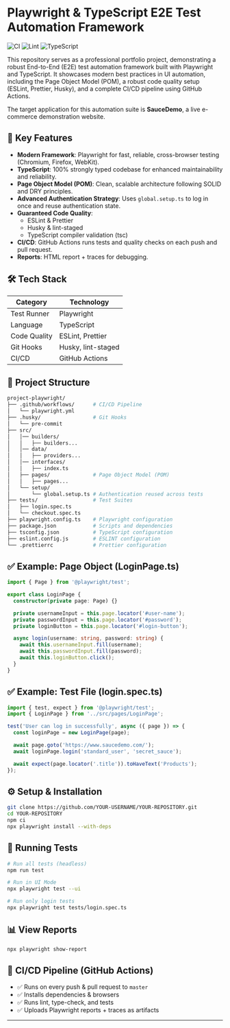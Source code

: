 # Playwright & TypeScript E2E Test Automation Framework

![CI](https://img.shields.io/github/actions/workflow/status/gmirandars/UITesting-PlayWright/playwright.yml?label=CI/CD&logo=github)
![Lint](https://img.shields.io/badge/code%20quality-ESLint%20%26%20Prettier-blue)
![TypeScript](https://img.shields.io/badge/TypeScript-Strict-blue)

This repository serves as a professional portfolio project, demonstrating a robust End-to-End (E2E) test automation framework built with Playwright and TypeScript. It showcases modern best practices in UI automation, including the Page Object Model (POM), a robust code quality setup (ESLint, Prettier, Husky), and a complete CI/CD pipeline using GitHub Actions.

The target application for this automation suite is **SauceDemo**, a live e-commerce demonstration website.

## 🚀 Key Features

- **Modern Framework**: Playwright for fast, reliable, cross-browser testing (Chromium, Firefox, WebKit).
- **TypeScript**: 100% strongly typed codebase for enhanced maintainability and reliability.
- **Page Object Model (POM)**: Clean, scalable architecture following SOLID and DRY principles.
- **Advanced Authentication Strategy**: Uses `global.setup.ts` to log in once and reuse authentication state.
- **Guaranteed Code Quality**:
  - ESLint & Prettier
  - Husky & lint-staged
  - TypeScript compiler validation (tsc)
- **CI/CD**: GitHub Actions runs tests and quality checks on each push and pull request.
- **Reports**: HTML report + traces for debugging.

## 🛠️ Tech Stack

| Category     | Technology         |
| ------------ | ------------------ |
| Test Runner  | Playwright         |
| Language     | TypeScript         |
| Code Quality | ESLint, Prettier   |
| Git Hooks    | Husky, lint-staged |
| CI/CD        | GitHub Actions     |

## 📁 Project Structure

```bash
project-playwright/
├── .github/workflows/      # CI/CD Pipeline
│   └── playwright.yml
├── .husky/                 # Git Hooks
│   └── pre-commit
├── src/
│   │── builders/
│   │   ├── builders...
│   │── data/
│   │   ├── providers...
│   │── interfaces/
│   │   ├── index.ts
│   ├── pages/              # Page Object Model (POM)
│   │   ├── pages...
│   └── setup/
│       └── global.setup.ts # Authentication reused across tests
├── tests/                  # Test Suites
│   ├── login.spec.ts
│   └── checkout.spec.ts
├── playwright.config.ts    # Playwright configuration
├── package.json            # Scripts and dependencies
├── tsconfig.json           # TypeScript configuration
├── eslint.config.js        # ESLINT configuration
└── .prettierrc             # Prettier configuration

```

## ✅ Example: Page Object (LoginPage.ts)

```ts
import { Page } from '@playwright/test';

export class LoginPage {
  constructor(private page: Page) {}

  private usernameInput = this.page.locator('#user-name');
  private passwordInput = this.page.locator('#password');
  private loginButton = this.page.locator('#login-button');

  async login(username: string, password: string) {
    await this.usernameInput.fill(username);
    await this.passwordInput.fill(password);
    await this.loginButton.click();
  }
}
```

## ✅ Example: Test File (login.spec.ts)

```ts
import { test, expect } from '@playwright/test';
import { LoginPage } from '../src/pages/LoginPage';

test('User can log in successfully', async ({ page }) => {
  const loginPage = new LoginPage(page);

  await page.goto('https://www.saucedemo.com/');
  await loginPage.login('standard_user', 'secret_sauce');

  await expect(page.locator('.title')).toHaveText('Products');
});
```

## ⚙️ Setup & Installation

```bash
git clone https://github.com/YOUR-USERNAME/YOUR-REPOSITORY.git
cd YOUR-REPOSITORY
npm ci
npx playwright install --with-deps
```

## 🧪 Running Tests

```bash
# Run all tests (headless)
npm run test

# Run in UI Mode
npx playwright test --ui

# Run only login tests
npx playwright test tests/login.spec.ts
```

## 📊 View Reports

```bash
npx playwright show-report
```

## 🔄 CI/CD Pipeline (GitHub Actions)

- ✅ Runs on every push & pull request to `master`
- ✅ Installs dependencies & browsers
- ✅ Runs lint, type-check, and tests
- ✅ Uploads Playwright reports + traces as artifacts

---
